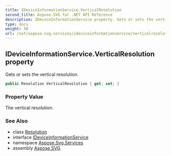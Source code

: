 ```yaml
---
title: IDeviceInformationService.VerticalResolution
second_title: Aspose.SVG for .NET API Reference
description: IDeviceInformationService property. Gets or sets the vertical resolution
type: docs
weight: 30
url: /net/aspose.svg.services/ideviceinformationservice/verticalresolution/
---
```

## IDeviceInformationService.VerticalResolution property

Gets or sets the vertical resolution.

```csharp
public Resolution VerticalResolution { get; set; }
```

### Property Value

The vertical resolution.

### See Also

* class [Resolution](../../../aspose.svg.drawing/resolution/)
* interface [IDeviceInformationService](../)
* namespace [Aspose.Svg.Services](../../ideviceinformationservice/)
* assembly [Aspose.SVG](../../../)
